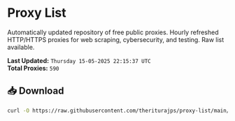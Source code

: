 # Proxy List

Automatically updated repository of free public proxies. Hourly refreshed HTTP/HTTPS proxies for web scraping, cybersecurity, and testing. Raw list available.

**Last Updated:** `Thursday 15-05-2025 22:15:37 UTC`  
**Total Proxies:** `590`

## 📥 Download
```bash
curl -O https://raw.githubusercontent.com/theriturajps/proxy-list/main/proxies.txt
